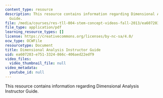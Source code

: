 ```yaml
---
content_type: resource
description: This resource contains information regarding Dimensional Analysis Instructor
  Guide.
file: /media/courses/res-tll-004-stem-concept-videos-fall-2013/ea607203e7513324866c406aed22edf9_MITRES_TLL-004F13_DAnly_IG.pdf
file_type: application/pdf
learning_resource_types: []
license: https://creativecommons.org/licenses/by-nc-sa/4.0/
ocw_type: OCWFile
resourcetype: Document
title: Dimensional Analysis Instructor Guide
uid: ea607203-e751-3324-866c-406aed22edf9
video_files:
  video_thumbnail_file: null
video_metadata:
  youtube_id: null
---
```

This resource contains information regarding Dimensional Analysis Instructor Guide.